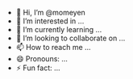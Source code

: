 - 👋 Hi, I’m @momeyen
- 👀 I’m interested in ...
- 🌱 I’m currently learning ...
- 💞️ I’m looking to collaborate on ...
- 📫 How to reach me ...
- 😄 Pronouns: ...
- ⚡ Fun fact: ...

<!---
momeyen/momeyen is a ✨ special ✨ repository because its `README.md` (this file) appears on your GitHub profile.
You can click the Preview link to take a look at your changes.
--->
